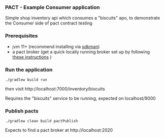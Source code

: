 ### PACT  - Example Consumer application

Simple shop inventory api which consumes a "biscuits" apo, to demonstrate the Consumer
side of pact contract testing


### Prerequisites

* jvm 11+ (recommend installing via [sdkman](https://sdkman.io/))
* a pact broker (get a quick locally running broker set up by following [these instructions](https://github.com/pact-foundation/pact-broker-docker/blob/master/POSTGRESQL.md#running-postgresql-via-docker) )


### Run the application

    ./gradlew build run

then visit http://localhost:7000/inventory/biscuits

Requires the "biscuits" service to be running, expected on localhost/9000

### Publish pacts

    ./gradlew clean build pactPublish

Expects to find a pact broker at http://localhost:2020
